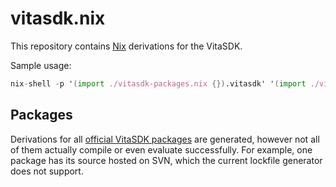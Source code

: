 # vitasdk.nix

This repository contains [Nix](https://nixos.org) derivations for the VitaSDK.

Sample usage:

```nix
nix-shell -p '(import ./vitasdk-packages.nix {}).vitasdk' '(import ./vitasdk-packages.nix {}).vitaGL'
```

## Packages

Derivations for all [official VitaSDK packages](https://github.com/vitasdk/packages) are generated, however not all of them actually compile or even evaluate successfully. For example, one package has its source hosted on SVN, which the current lockfile generator does not support.

